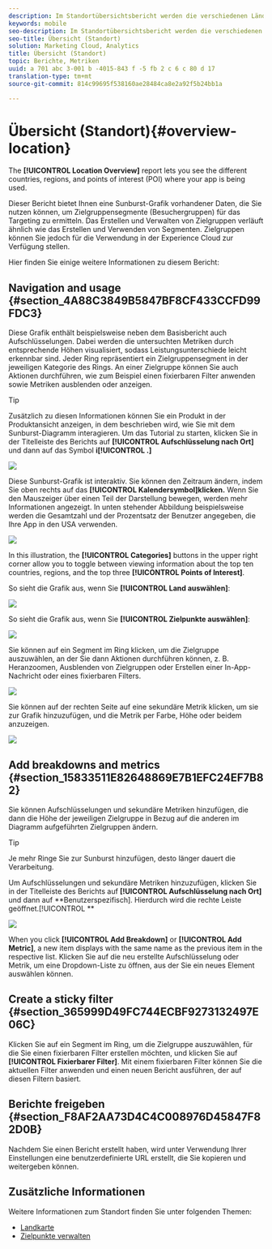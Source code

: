 ```yaml
---
description: Im Standortübersichtsbericht werden die verschiedenen Länder, Regionen und Zielpunkte angezeigt, in bzw. an denen Ihre App verwendet wird.
keywords: mobile
seo-description: Im Standortübersichtsbericht werden die verschiedenen Länder, Regionen und Zielpunkte angezeigt, in bzw. an denen Ihre App verwendet wird.
seo-title: Übersicht (Standort)
solution: Marketing Cloud, Analytics
title: Übersicht (Standort)
topic: Berichte, Metriken
uuid: a 701 abc 3-001 b -4015-843 f -5 fb 2 c 6 c 80 d 17
translation-type: tm+mt
source-git-commit: 814c99695f538160ae28484ca8e2a92f5b24bb1a

---
```



# Übersicht (Standort){#overview-location}

The **[!UICONTROL Location Overview]** report lets you see the different countries, regions, and points of interest (POI) where your app is being used.

Dieser Bericht bietet Ihnen eine Sunburst-Grafik vorhandener Daten, die Sie nutzen können, um Zielgruppensegmente (Besuchergruppen) für das Targeting zu ermitteln. Das Erstellen und Verwalten von Zielgruppen verläuft ähnlich wie das Erstellen und Verwenden von Segmenten. Zielgruppen können Sie jedoch für die Verwendung in der Experience Cloud zur Verfügung stellen.

Hier finden Sie einige weitere Informationen zu diesem Bericht:

## Navigation and usage {#section_4A88C3849B5847BF8CF433CCFD99FDC3}

Diese Grafik enthält beispielsweise neben dem Basisbericht auch Aufschlüsselungen. Dabei werden die untersuchten Metriken durch entsprechende Höhen visualisiert, sodass Leistungsunterschiede leicht erkennbar sind. Jeder Ring repräsentiert ein Zielgruppensegment in der jeweiligen Kategorie des Rings. An einer Zielgruppe können Sie auch Aktionen durchführen, wie zum Beispiel einen fixierbaren Filter anwenden sowie Metriken ausblenden oder anzeigen.

>[!TIP]
>
>Zusätzlich zu diesen Informationen können Sie ein Produkt in der Produktansicht anzeigen, in dem beschrieben wird, wie Sie mit dem Sunburst-Diagramm interagieren. Um das Tutorial zu starten, klicken Sie in der Titelleiste des Berichts auf **[!UICONTROL Aufschlüsselung nach Ort]** und dann auf das Symbol **i[!UICONTROL .]**

![](assets/location.png)

Diese Sunburst-Grafik ist interaktiv. Sie können den Zeitraum ändern, indem Sie oben rechts auf das **[!UICONTROL Kalendersymbol]klicken.** Wenn Sie den Mauszeiger über einen Teil der Darstellung bewegen, werden mehr Informationen angezeigt. In unten stehender Abbildung beispielsweise werden die Gesamtzahl und der Prozentsatz der Benutzer angegeben, die Ihre App in den USA verwenden.

![](assets/location_mouse.png)

In this illustration, the **[!UICONTROL Categories]** buttons in the upper right corner allow you to toggle between viewing information about the top ten countries, regions, and the top three **[!UICONTROL Points of Interest]**.

So sieht die Grafik aus, wenn Sie **[!UICONTROL Land auswählen]**:

![](assets/location_countries.png)

So sieht die Grafik aus, wenn Sie **[!UICONTROL Zielpunkte auswählen]**:

![](assets/location_poi.png)

Sie können auf ein Segment im Ring klicken, um die Zielgruppe auszuwählen, an der Sie dann Aktionen durchführen können, z. B. Heranzoomen, Ausblenden von Zielgruppen oder Erstellen einer In-App-Nachricht oder eines fixierbaren Filters.

![](assets/location_aud.png)

Sie können auf der rechten Seite auf eine sekundäre Metrik klicken, um sie zur Grafik hinzuzufügen, und die Metrik per Farbe, Höhe oder beidem anzuzeigen.

![](assets/location_secondary.png)

## Add breakdowns and metrics {#section_15833511E82648869E7B1EFC24EF7B82}

Sie können Aufschlüsselungen und sekundäre Metriken hinzufügen, die dann die Höhe der jeweiligen Zielgruppe in Bezug auf die anderen im Diagramm aufgeführten Zielgruppen ändern.

>[!TIP]
>
>Je mehr Ringe Sie zur Sunburst hinzufügen, desto länger dauert die Verarbeitung.

Um Aufschlüsselungen und sekundäre Metriken hinzuzufügen, klicken Sie in der Titelleiste des Berichts auf **[!UICONTROL Aufschlüsselung nach Ort]** und dann auf **Benutzerspezifisch]. Hierdurch wird die rechte Leiste geöffnet.[!UICONTROL **

![](assets/location_rail.png)

When you click **[!UICONTROL Add Breakdown]** or **[!UICONTROL Add Metric]**, a new item displays with the same name as the previous item in the respective list. Klicken Sie auf die neu erstellte Aufschlüsselung oder Metrik, um eine Dropdown-Liste zu öffnen, aus der Sie ein neues Element auswählen können.

## Create a sticky filter {#section_365999D49FC744ECBF9273132497E06C}

Klicken Sie auf ein Segment im Ring, um die Zielgruppe auszuwählen, für die Sie einen fixierbaren Filter erstellen möchten, und klicken Sie auf **[!UICONTROL Fixierbarer Filter]**. Mit einem fixierbaren Filter können Sie die aktuellen Filter anwenden und einen neuen Bericht ausführen, der auf diesen Filtern basiert.

## Berichte freigeben {#section_F8AF2AA73D4C4C008976D45847F82D0B}

Nachdem Sie einen Bericht erstellt haben, wird unter Verwendung Ihrer Einstellungen eine benutzerdefinierte URL erstellt, die Sie kopieren und weitergeben können.

## Zusätzliche Informationen

Weitere Informationen zum Standort finden Sie unter folgenden Themen:

* [Landkarte](/help/using/location/c-map-points.md)
* [Zielpunkte verwalten](/help/using/location/t-manage-points.md)